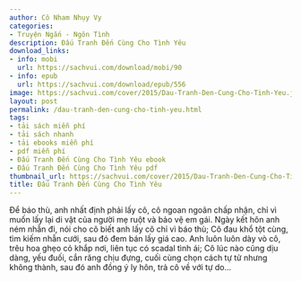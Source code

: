 ```yaml
---
author: Cô Nham Nhụy Vy
categories:
- Truyện Ngắn - Ngôn Tình
description: Đấu Tranh Đến Cùng Cho Tình Yêu
download_links:
- info: mobi
  url: https://sachvui.com/download/mobi/90
- info: epub
  url: https://sachvui.com/download/epub/556
image: https://sachvui.com/cover/2015/Dau-Tranh-Den-Cung-Cho-Tinh-Yeu.jpg
layout: post
permalink: /dau-tranh-den-cung-cho-tinh-yeu.html
tags:
- tải sách miễn phí
- tải sách nhanh
- tải ebooks miễn phí
- pdf miễn phí
- Đấu Tranh Đến Cùng Cho Tình Yêu ebook
- Đấu Tranh Đến Cùng Cho Tình Yêu pdf
thumbnail_url: https://sachvui.com/cover/2015/Dau-Tranh-Den-Cung-Cho-Tinh-Yeu.jpg
title: Đấu Tranh Đến Cùng Cho Tình Yêu
---
```


 <div class="item-desc text-justify"> Để báo thù, anh nhất định phải lấy cô, cô ngoan ngoãn chấp nhận, chỉ vì muốn lấy lại di vật của người mẹ ruột và bảo vệ em gái. Ngày kết hôn anh ném nhẫn đi, nói cho cô biết anh lấy cô chỉ vì báo thù; Cô đau khổ tột cùng, tìm kiếm nhẫn cưới, sau đó đem bán lấy giá cao. Anh luôn luôn dày vò cô, trêu hoa ghẹo cỏ khắp nơi, liên tục có scadal tình ái; Cô lúc nào cũng dịu dàng, yếu đuối, cắn răng chịu đựng, cuối cùng chọn cách tự tử nhưng không thành, sau đó anh đồng ý ly hôn, trả cô về với tự do… </div>